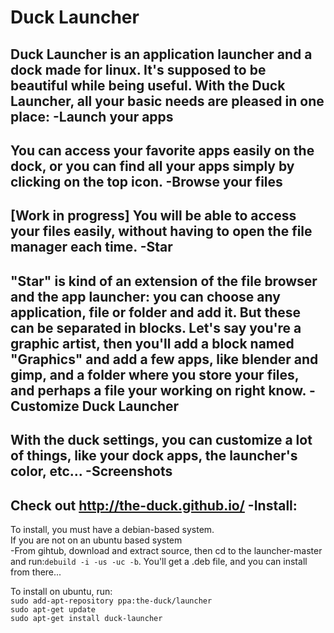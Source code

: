 Duck Launcher
========

Duck Launcher is an application launcher and a dock made for linux. 
It's supposed to be beautiful while being useful. With the Duck Launcher, all your basic needs are pleased in one place:
  -Launch your apps
-------
  You can access your favorite apps easily on the dock, or you can find all your apps simply by clicking on the top icon.
  -Browse your files
---------
  [Work in progress]
  You will be able to access your files easily, without having to open the file manager each time.
 -Star
--------
  "Star" is kind of an extension of the file browser and the app launcher: you can choose any application, file or folder   and add it. But these can be separated in blocks. Let's say you're a graphic artist, then you'll add a block named       "Graphics" and add a few apps, like blender and gimp, and a folder where you store your files, and perhaps a file your     working on right know.
  -Customize Duck Launcher
-------
  With the duck settings, you can customize a lot of things, like your dock apps, the launcher's color, etc...
 -Screenshots
-------
 Check out http://the-duck.github.io/
 -Install:
-------
  To install, you must have a debian-based system.      
  If you are not on an ubuntu based system     
      -From gihtub, download and extract source, then cd to the launcher-master and run:`debuild -i -us -uc -b`. You'll get a .deb file, and you can install from there...
    
  To install on ubuntu, run:     
    `sudo add-apt-repository ppa:the-duck/launcher`       
    `sudo apt-get update`       
    `sudo apt-get install duck-launcher`
  
